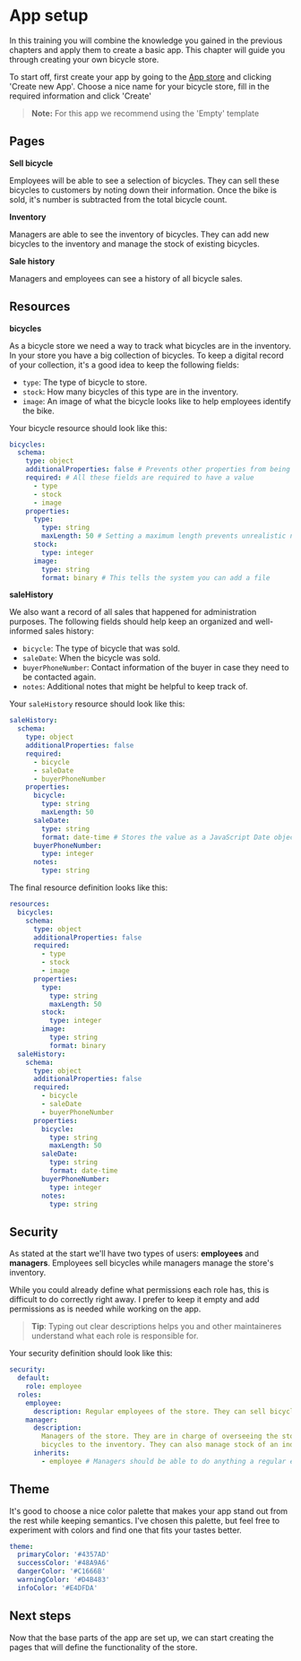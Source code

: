 # App setup

In this training you will combine the knowledge you gained in the previous chapters and apply them
to create a basic app. This chapter will guide you through creating your own bicycle store.

To start off, first create your app by going to the [App store](/en/apps) and clicking 'Create new
App'. Choose a nice name for your bicycle store, fill in the required information and click 'Create'

> **Note:** For this app we recommend using the 'Empty' template

## Pages

**Sell bicycle**

Employees will be able to see a selection of bicycles. They can sell these bicycles to customers by
noting down their information. Once the bike is sold, it's number is subtracted from the total
bicycle count.

**Inventory**

Managers are able to see the inventory of bicycles. They can add new bicycles to the inventory and
manage the stock of existing bicycles.

**Sale history**

Managers and employees can see a history of all bicycle sales.

## Resources

**bicycles**

As a bicycle store we need a way to track what bicycles are in the inventory. In your store you have
a big collection of bicycles. To keep a digital record of your collection, it's a good idea to keep
the following fields:

- `type`: The type of bicycle to store.
- `stock`: How many bicycles of this type are in the inventory.
- `image`: An image of what the bicycle looks like to help employees identify the bike.

Your bicycle resource should look like this:

```yaml copy
bicycles:
  schema:
    type: object
    additionalProperties: false # Prevents other properties from being sent to the API
    required: # All these fields are required to have a value
      - type
      - stock
      - image
    properties:
      type:
        type: string
        maxLength: 50 # Setting a maximum length prevents unrealistic names from being added
      stock:
        type: integer
      image:
        type: string
        format: binary # This tells the system you can add a file
```

**saleHistory**

We also want a record of all sales that happened for administration purposes. The following fields
should help keep an organized and well-informed sales history:

- `bicycle`: The type of bicycle that was sold.
- `saleDate`: When the bicycle was sold.
- `buyerPhoneNumber`: Contact information of the buyer in case they need to be contacted again.
- `notes`: Additional notes that might be helpful to keep track of.

Your `saleHistory` resource should look like this:

```yaml copy
saleHistory:
  schema:
    type: object
    additionalProperties: false
    required:
      - bicycle
      - saleDate
      - buyerPhoneNumber
    properties:
      bicycle:
        type: string
        maxLength: 50
      saleDate:
        type: string
        format: date-time # Stores the value as a JavaScript Date object
      buyerPhoneNumber:
        type: integer
      notes:
        type: string
```

The final resource definition looks like this:

```yaml copy validate resources-snippet
resources:
  bicycles:
    schema:
      type: object
      additionalProperties: false
      required:
        - type
        - stock
        - image
      properties:
        type:
          type: string
          maxLength: 50
        stock:
          type: integer
        image:
          type: string
          format: binary
  saleHistory:
    schema:
      type: object
      additionalProperties: false
      required:
        - bicycle
        - saleDate
        - buyerPhoneNumber
      properties:
        bicycle:
          type: string
          maxLength: 50
        saleDate:
          type: string
          format: date-time
        buyerPhoneNumber:
          type: integer
        notes:
          type: string
```

## Security

As stated at the start we'll have two types of users: **employees** and **managers**. Employees sell
bicycles while managers manage the store's inventory.

While you could already define what permissions each role has, this is difficult to do correctly
right away. I prefer to keep it empty and add permissions as is needed while working on the app.

> **Tip**: Typing out clear descriptions helps you and other maintaineres understand what each role
> is responsible for.

Your security definition should look like this:

```yaml copy validate security-snippet
security:
  default:
    role: employee
  roles:
    employee:
      description: Regular employees of the store. They can sell bicycles.
    manager:
      description:
        Managers of the store. They are in charge of overseeing the store and can add/remove
        bicycles to the inventory. They can also manage stock of an individual bike.
      inherits:
        - employee # Managers should be able to do anything a regular employee can do
```

## Theme

It's good to choose a nice color palette that makes your app stand out from the rest while keeping
semantics. I've chosen this palette, but feel free to experiment with colors and find one that fits
your tastes better.

```yaml
theme:
  primaryColor: '#4357AD'
  successColor: '#48A9A6'
  dangerColor: '#C1666B'
  warningColor: '#D4B483'
  infoColor: '#E4DFDA'
```

## Next steps

Now that the base parts of the app are set up, we can start creating the pages that will define the
functionality of the store.
